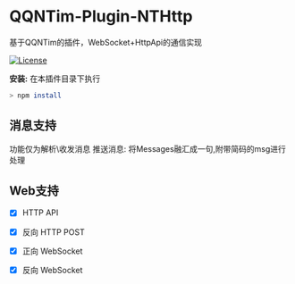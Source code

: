 # QQNTim-Plugin-NTHttp
基于QQNTim的插件，WebSocket+HttpApi的通信实现

[![License](https://img.shields.io/github/license/Rei1mu/QQNTim-Plugin-NTHttp.svg)](https://raw.githubusercontent.com/Rei1mu/QQNTim-Plugin-NTHttp/master/LICENSE)


**安装:**
在本插件目录下执行
```bash
> npm install
```

## 消息支持
功能仅为解析\收发消息
推送消息: 将Messages融汇成一句,附带简码的msg进行处理


## Web支持

- [x] HTTP API
- [x] 反向 HTTP POST
- [x] 正向 WebSocket
- [x] 反向 WebSocket

